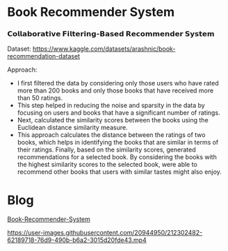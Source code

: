 # Book Recommender System

### 𝗖𝗼𝗹𝗹𝗮𝗯𝗼𝗿𝗮𝘁𝗶𝘃𝗲 𝗙𝗶𝗹𝘁𝗲𝗿𝗶𝗻𝗴-𝗕𝗮𝘀𝗲𝗱 𝗥𝗲𝗰𝗼𝗺𝗺𝗲𝗻𝗱𝗲𝗿 𝗦𝘆𝘀𝘁𝗲𝗺

Dataset: https://www.kaggle.com/datasets/arashnic/book-recommendation-dataset

Approach:
- I first filtered the data by considering only those users who have rated more than 200 books and only those books that have received more than 50 ratings.
- This step helped in reducing the noise and sparsity in the data by focusing on users and books that have a significant number of ratings.
- Next, calculated the similarity scores between the books using the Euclidean distance similarity measure.
- This approach calculates the distance between the ratings of two books, which helps in identifying the books that are similar in terms of their ratings.
Finally, based on the similarity scores, generated recommendations for a selected book. By considering the books with the highest similarity scores to the selected book, were able to recommend other books that users with similar tastes might also enjoy.

# Blog
[Book-Recommender-System](https://medium.com/@ksdiwe2615/book-recommender-system-6c73e93ab80f)

https://user-images.githubusercontent.com/20944950/212302482-62189718-76d9-490b-b6a2-3015d20fde43.mp4

